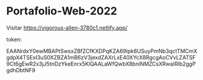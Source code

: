 # Portafolio-Web-2022
Visitar https://vigorous-allen-3780c1.netlify.app/


token:

EAANrdxY0ewMBAPtSwsxZBfZCfKXDPqKZA69lpk6USuyPmNb3qctTMCmXgdpX4TSExI3uS0XZBZA1mB6zV3jexdZAXrLxE40XYcX8RgcgAoCVvLZATSF9Ct6gEwR2x3jJ5tnDzYkeEnrx5KlQAALaWfQwbX8bniNMZCsXRwaIRIb2ggPgdhDbtNF9